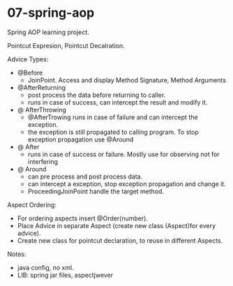 # 07-spring-aop
Spring AOP learning project.  
  
  
Pointcut Expresion, Pointcut Decalration.  

Advice Types:  
  - @Before  
      - JoinPoint. Access and display Method Signature, Method Arguments
  - @AfterReturning  
      - post process the data before returning to caller.  
      - runs in case of success, can intercept the result and modify it.
  - @ AfterThrowing  
      - @AfterTrowing runs in case of failure and can intercept the exception. 
      - the exception is still propagated to calling program. To stop exception propagation use @Around
  - @ After  
      - runs in case of success or failure. Mostly use for observing not for interfering
  - @ Around  
      - can pre process and post process data.  
      - can intercept a exception, stop exception propagation and change it.
      - ProceedingJoinPoint handle the target method.

Aspect Ordering:  
  - For ordering aspects insert @Order(number).
  - Place Advice in separate Aspect (create new class (Aspect)for every advice).
  - Create new class for pointcut declaration, to reuse in different Aspects.
 

Notes:  
 - java config, no xml.
 - LIB: spring jar files, aspectjwever


